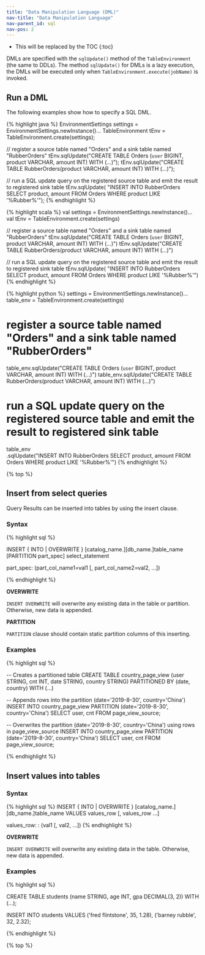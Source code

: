 ```yaml
---
title: "Data Manipulation Language (DML)"
nav-title: "Data Manipulation Language"
nav-parent_id: sql
nav-pos: 2
---
```

<!--
Licensed to the Apache Software Foundation (ASF) under one
or more contributor license agreements.  See the NOTICE file
distributed with this work for additional information
regarding copyright ownership.  The ASF licenses this file
to you under the Apache License, Version 2.0 (the
"License"); you may not use this file except in compliance
with the License.  You may obtain a copy of the License at

  http://www.apache.org/licenses/LICENSE-2.0

Unless required by applicable law or agreed to in writing,
software distributed under the License is distributed on an
"AS IS" BASIS, WITHOUT WARRANTIES OR CONDITIONS OF ANY
KIND, either express or implied.  See the License for the
specific language governing permissions and limitations
under the License.
-->

* This will be replaced by the TOC
{:toc}

DMLs are specified with the `sqlUpdate()` method of the `TableEnvironment` (the same to DDLs). The method `sqlUpdate()` for DMLs is a lazy execution, the DMLs will be executed only when `TableEnvironment.execute(jobName)` is invoked.

## Run a DML

The following examples show how to specify a SQL DML.

<div class="codetabs" markdown="1">
<div data-lang="java" markdown="1">
{% highlight java %}
EnvironmentSettings settings = EnvironmentSettings.newInstance()...
TableEnvironment tEnv = TableEnvironment.create(settings);

// register a source table named "Orders" and a sink table named "RubberOrders"
tEnv.sqlUpdate("CREATE TABLE Orders (`user` BIGINT, product VARCHAR, amount INT) WITH (...)");
tEnv.sqlUpdate("CREATE TABLE RubberOrders(product VARCHAR, amount INT) WITH (...)");

// run a SQL update query on the registered source table and emit the result to registered sink table
tEnv.sqlUpdate(
  "INSERT INTO RubberOrders SELECT product, amount FROM Orders WHERE product LIKE '%Rubber%'");
{% endhighlight %}
</div>

<div data-lang="scala" markdown="1">
{% highlight scala %}
val settings = EnvironmentSettings.newInstance()...
val tEnv = TableEnvironment.create(settings)

// register a source table named "Orders" and a sink table named "RubberOrders"
tEnv.sqlUpdate("CREATE TABLE Orders (`user` BIGINT, product VARCHAR, amount INT) WITH (...)")
tEnv.sqlUpdate("CREATE TABLE RubberOrders(product VARCHAR, amount INT) WITH (...)")

// run a SQL update query on the registered source table and emit the result to registered sink table
tEnv.sqlUpdate(
  "INSERT INTO RubberOrders SELECT product, amount FROM Orders WHERE product LIKE '%Rubber%'")
{% endhighlight %}
</div>

<div data-lang="python" markdown="1">
{% highlight python %}
settings = EnvironmentSettings.newInstance()...
table_env = TableEnvironment.create(settings)

# register a source table named "Orders" and a sink table named "RubberOrders"
table_env.sqlUpdate("CREATE TABLE Orders (`user` BIGINT, product VARCHAR, amount INT) WITH (...)")
table_env.sqlUpdate("CREATE TABLE RubberOrders(product VARCHAR, amount INT) WITH (...)")

# run a SQL update query on the registered source table and emit the result to registered sink table
table_env \
    .sqlUpdate("INSERT INTO RubberOrders SELECT product, amount FROM Orders WHERE product LIKE '%Rubber%'")
{% endhighlight %}
</div>
</div>

{% top %}

## Insert from select queries

Query Results can be inserted into tables by using the insert clause.

### Syntax

{% highlight sql %}

INSERT { INTO | OVERWRITE } [catalog_name.][db_name.]table_name [PARTITION part_spec] select_statement

part_spec:
  (part_col_name1=val1 [, part_col_name2=val2, ...])

{% endhighlight %}

**OVERWRITE**

`INSERT OVERWRITE` will overwrite any existing data in the table or partition. Otherwise, new data is appended.

**PARTITION**

`PARTITION` clause should contain static partition columns of this inserting.

### Examples

{% highlight sql %}

-- Creates a partitioned table
CREATE TABLE country_page_view (user STRING, cnt INT, date STRING, country STRING)
PARTITIONED BY (date, country)
WITH (...)

-- Appends rows into the partition (date='2019-8-30', country='China')
INSERT INTO country_page_view PARTITION (date='2019-8-30', country='China')
  SELECT user, cnt FROM page_view_source;

-- Overwrites the partition (date='2019-8-30', country='China') using rows in page_view_source
INSERT INTO country_page_view PARTITION (date='2019-8-30', country='China')
  SELECT user, cnt FROM page_view_source;

{% endhighlight %}


## Insert values into tables

### Syntax

{% highlight sql %}
INSERT { INTO | OVERWRITE } [catalog_name.][db_name.]table_name VALUES values_row [, values_row ...]

values_row:
    : (val1 [, val2, ...])
{% endhighlight %}

**OVERWRITE**

`INSERT OVERWRITE` will overwrite any existing data in the table. Otherwise, new data is appended.

### Examples

{% highlight sql %}

CREATE TABLE students (name STRING, age INT, gpa DECIMAL(3, 2)) WITH (...);

INSERT INTO students
  VALUES ('fred flintstone', 35, 1.28), ('barney rubble', 32, 2.32);

{% endhighlight %}

{% top %}